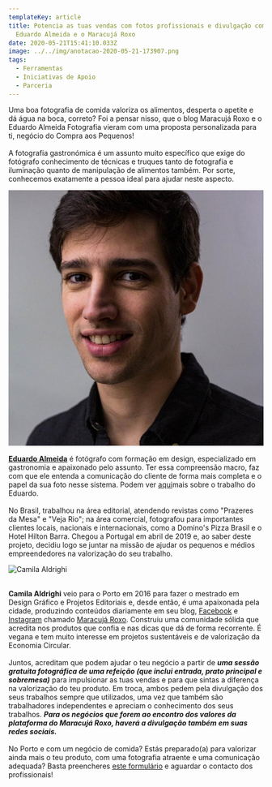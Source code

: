 ```yaml
---
templateKey: article
title: Potencia as tuas vendas com fotos profissionais e divulgação com o
  Eduardo Almeida e o Maracujá Roxo
date: 2020-05-21T15:41:10.033Z
image: ../../img/anotacao-2020-05-21-173907.png
tags:
  - Ferramentas
  - Iniciativas de Apoio
  - Parceria
---
```

Uma boa fotografia de comida valoriza os alimentos, desperta o apetite e dá água na boca, correto? Foi a pensar nisso, que o blog Maracujá Roxo e o Eduardo Almeida Fotografia vieram com uma proposta personalizada para ti, negócio do Compra aos Pequenos!\
\
A fotografia gastronómica é um assunto muito específico que exige do fotógrafo conhecimento de técnicas e truques tanto de fotografia e iluminação quanto de manipulação de alimentos também. Por sorte, conhecemos exatamente a pessoa ideal para ajudar neste aspecto.

![Eduardo Almeida](../../img/eduardo.jpeg "Eduardo Almeida, Fotógrafo gastronómico")

<a href="https://www.eduardoalmeidafotografia.com" target="_blank">**Eduardo Almeida**</a> é fotógrafo com formação em design, especializado em gastronomia e apaixonado pelo assunto. Ter essa compreensão macro, faz com que ele entenda a comunicação do cliente de forma mais completa e o papel da sua foto nesse sistema. Podem ver <a href="https://www.instagram.com/eduardoalmeidafotografia" target="_blank">aqui</a>mais sobre o trabalho do Eduardo.\
\
No Brasil, trabalhou na área editorial, atendendo revistas como "Prazeres da Mesa" e "Veja Rio"; na área comercial, fotografou para importantes clientes locais, nacionais e internacionais, como a Domino's Pizza Brasil e o Hotel Hilton Barra. Chegou a Portugal em abril de 2019 e, ao saber deste projeto, decidiu logo se juntar na missão de ajudar os pequenos e médios empreendedores na valorização do seu trabalho. 

![Camila Aldrighi](../../img/camila.jpg "Camila Aldrighi, Maracujá Roxo")

\
**Camila Aldrighi** veio para o Porto em 2016 para fazer o mestrado em Design Gráfico e Projetos Editoriais e, desde então, é uma apaixonada pela cidade, produzindo conteúdos diariamente em seu blog, <a href="https://www.facebook.com/omaracujaroxo/" target="_blank">Facebook</a> e <a href="https://www.instagram.com/maracujaroxo/" target="_blank">Instagram</a> chamado <a href="https://www.maracujaroxo.com/" target="_blank">Maracujá Roxo</a>. Construiu uma comunidade sólida que acredita nos produtos que confia e nas dicas que dá de forma recorrente. É vegana e tem muito interesse em projetos sustentáveis e de valorização da Economia Circular.\
\
Juntos, acreditam que podem ajudar o teu negócio a partir de ***uma sessão gratuita fotográfica de uma refeição (que inclui entrada, prato principal e sobremesa)*** para impulsionar as tuas vendas e para que sintas a diferença na valorização do teu produto. Em troca, ambos pedem pela divulgação dos seus trabalhos sempre que utilizados, uma vez que também são trabalhadores independentes e apreciam o conhecimento dos seus trabalhos. ***Para os negócios que forem ao encontro dos valores da plataforma do Maracujá Roxo, haverá a divulgação também em suas redes sociais.***\
\
No Porto e com um negócio de comida? Estás preparado(a) para valorizar ainda mais o teu produto, com uma fotografia atraente e uma comunicação adequada? Basta preencheres <a href="<https://forms.gle/hWQ3VFut3arpWiDy5>" target="_blank">este formulário</a> e aguardar o contacto dos profissionais!